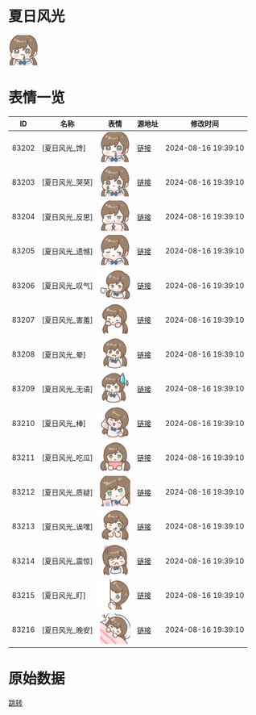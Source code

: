 # 夏日风光

<img src="./cover.png" height="60" alt="cover" />

# 表情一览

|ID|名称|表情|源地址|修改时间|
|----|----|----|----|----|
|83202|[夏日风光_馋]|<img src="./pic/083202_%5B夏日风光_馋%5D.png" height="60" alt="馋"/>|[链接](https://i0.hdslb.com/bfs/garb/0974b130e6ea6654dda65e2207629a128f257966.png)|2024-08-16 19:39:10|
|83203|[夏日风光_哭哭]|<img src="./pic/083203_%5B夏日风光_哭哭%5D.png" height="60" alt="哭哭"/>|[链接](https://i0.hdslb.com/bfs/garb/a3a1e237b25f0d6d81ad0386f69b7c229647f792.png)|2024-08-16 19:39:10|
|83204|[夏日风光_反思]|<img src="./pic/083204_%5B夏日风光_反思%5D.png" height="60" alt="反思"/>|[链接](https://i0.hdslb.com/bfs/garb/eb6ef7acd00b374e8c35f94376492fb9add23d8c.png)|2024-08-16 19:39:10|
|83205|[夏日风光_遗憾]|<img src="./pic/083205_%5B夏日风光_遗憾%5D.png" height="60" alt="遗憾"/>|[链接](https://i0.hdslb.com/bfs/garb/cec6de06b4d6f174cc96b2023f310bdb0db75b29.png)|2024-08-16 19:39:10|
|83206|[夏日风光_叹气]|<img src="./pic/083206_%5B夏日风光_叹气%5D.png" height="60" alt="叹气"/>|[链接](https://i0.hdslb.com/bfs/garb/d69d4cc4141b20ffc4b35ce1fad753b691021af0.png)|2024-08-16 19:39:10|
|83207|[夏日风光_害羞]|<img src="./pic/083207_%5B夏日风光_害羞%5D.png" height="60" alt="害羞"/>|[链接](https://i0.hdslb.com/bfs/garb/63f4491bbbed5e57723e72fe59d185bbad578bb8.png)|2024-08-16 19:39:10|
|83208|[夏日风光_晕]|<img src="./pic/083208_%5B夏日风光_晕%5D.png" height="60" alt="晕"/>|[链接](https://i0.hdslb.com/bfs/garb/da477747647e94cf2a1a598d90398ae885549bea.png)|2024-08-16 19:39:10|
|83209|[夏日风光_无语]|<img src="./pic/083209_%5B夏日风光_无语%5D.png" height="60" alt="无语"/>|[链接](https://i0.hdslb.com/bfs/garb/123816cdeae7ceb4d8d11b372011a66a2b5af3f9.png)|2024-08-16 19:39:10|
|83210|[夏日风光_棒]|<img src="./pic/083210_%5B夏日风光_棒%5D.png" height="60" alt="棒"/>|[链接](https://i0.hdslb.com/bfs/garb/99f4cf9fd69b17f4cb765619f8bb833b0c5adae0.png)|2024-08-16 19:39:10|
|83211|[夏日风光_吃瓜]|<img src="./pic/083211_%5B夏日风光_吃瓜%5D.png" height="60" alt="吃瓜"/>|[链接](https://i0.hdslb.com/bfs/garb/cbce0d49dbd219b388efe4a523bbbf26519f3030.png)|2024-08-16 19:39:10|
|83212|[夏日风光_质疑]|<img src="./pic/083212_%5B夏日风光_质疑%5D.png" height="60" alt="质疑"/>|[链接](https://i0.hdslb.com/bfs/garb/3fd7618b3ebca22caf6a9b774a88d8701ec2a9d9.png)|2024-08-16 19:39:10|
|83213|[夏日风光_诶嘿]|<img src="./pic/083213_%5B夏日风光_诶嘿%5D.png" height="60" alt="诶嘿"/>|[链接](https://i0.hdslb.com/bfs/garb/1914b92bbec00ab0c8480960710fffeec47d023a.png)|2024-08-16 19:39:10|
|83214|[夏日风光_震惊]|<img src="./pic/083214_%5B夏日风光_震惊%5D.png" height="60" alt="震惊"/>|[链接](https://i0.hdslb.com/bfs/garb/c139274d03d80a2ff008ccb10105b3bd1222866f.png)|2024-08-16 19:39:10|
|83215|[夏日风光_盯]|<img src="./pic/083215_%5B夏日风光_盯%5D.png" height="60" alt="盯"/>|[链接](https://i0.hdslb.com/bfs/garb/11c24d14f028d89d3b2dd1cc6e11f5b6e56f7264.png)|2024-08-16 19:39:10|
|83216|[夏日风光_晚安]|<img src="./pic/083216_%5B夏日风光_晚安%5D.png" height="60" alt="晚安"/>|[链接](https://i0.hdslb.com/bfs/garb/838c3b71552973970b7fbf598b78ccde67b1c6bd.png)|2024-08-16 19:39:10|

# 原始数据

[跳转](./raw.json)

